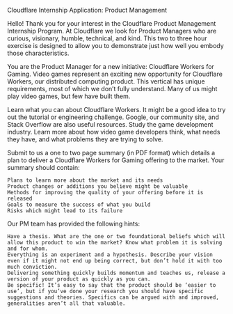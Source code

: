 Cloudflare Internship Application: Product Management

Hello! Thank you for your interest in the Cloudflare Product Management Internship Program. At Cloudflare we look for Product Managers who are curious, visionary, humble, technical, and kind. This two to three hour exercise is designed to allow you to demonstrate just how well you embody those characteristics.

You are the Product Manager for a new initiative: Cloudflare Workers for Gaming. Video games represent an exciting new opportunity for Cloudflare Workers, our distributed computing product. This vertical has unique requirements, most of which we don’t fully understand. Many of us might play video games, but few have built them.

Learn what you can about Cloudflare Workers. It might be a good idea to try out the tutorial or engineering challenge. Google, our community site, and Stack Overflow are also useful resources. Study the game development industry. Learn more about how video game developers think, what needs they have, and what problems they are trying to solve.

Submit to us a one to two page summary (in PDF format) which details a plan to deliver a Cloudflare Workers for Gaming offering to the market. Your summary should contain:

    Plans to learn more about the market and its needs
    Product changes or additions you believe might be valuable
    Methods for improving the quality of your offering before it is released
    Goals to measure the success of what you build
    Risks which might lead to its failure

Our PM team has provided the following hints:

    Have a thesis. What are the one or two foundational beliefs which will allow this product to win the market? Know what problem it is solving and for whom.
    Everything is an experiment and a hypothesis. Describe your vision even if it might not end up being correct, but don’t hold it with too much conviction.
    Delivering something quickly builds momentum and teaches us, release a version of your product as quickly as you can.
    Be specific! It’s easy to say that the product should be ‘easier to use’, but if you’ve done your research you should have specific suggestions and theories. Specifics can be argued with and improved, generalities aren’t all that valuable.

    
